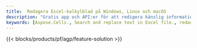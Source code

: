 ```yaml
---
title:  Redagera Excel-kalkylblad på Windows, Linux och macOS
description: "Gratis app och API:er för att redigera känslig information från XLS, XLSX och ODS kalkylblad"
keywords: [Aspose.Cells., Search and replace text in Excel file., redact Excel file., edit Excel file., Excel file redaction., Search and replace string in Excel file]
---
```

{{< blocks/products/pf/agp/feature-solution >}} 

